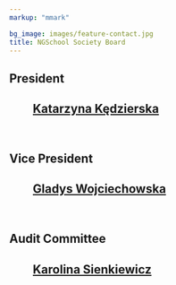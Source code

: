 ```yaml
---
markup: "mmark"

bg_image: images/feature-contact.jpg
title: NGSchool Society Board
---
```


<h2><b>President</b></h2>
<h2 style="margin-left: 2em;"><a href="/people/katarzyna-kedzierska/">Katarzyna Kędzierska</a></h2>

<br>
<h2><b>Vice President</b></h2>
<h2 style="margin-left: 2em;"><a href="/people/gladys-langi/">Gladys Wojciechowska</a></h2>

<br>
<h2><b>Audit Committee</b></h2>
<h2 style="margin-left: 2em;"><a href="/people/karolina-sienkiewicz/">Karolina Sienkiewicz</a></h2>

